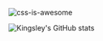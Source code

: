 ![css-is-awesome](https://user-images.githubusercontent.com/10992364/129093297-96a8fada-7415-4ba9-bd5b-21caaa954a3d.jpg)

![Kingsley's GitHub stats](https://github-readme-stats.vercel.app/api?username=kingsleydon&count_private=true&show_icons=true&theme=dark)
